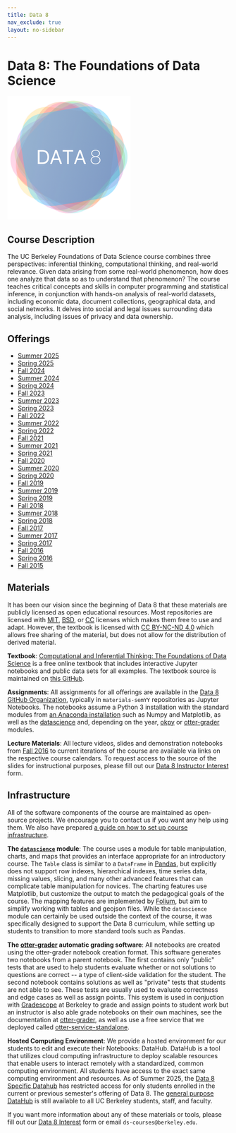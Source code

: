 ```yaml
---
title: Data 8
nav_exclude: true
layout: no-sidebar
---
```


<link rel="icon" type="image/x-icon" href="/favicon.ico">

# Data 8: The Foundations of Data Science

<img src="data8.png" alt="Data 8 Logo" class="centered-icon" />

## Course Description

The UC Berkeley Foundations of Data Science course combines three perspectives:
inferential thinking, computational thinking, and real-world relevance. Given
data arising from some real-world phenomenon, how does one analyze that data so
as to understand that phenomenon? The course teaches critical concepts and
skills in computer programming and statistical inference, in conjunction with
hands-on analysis of real-world datasets, including economic data, document
collections, geographical data, and social networks. It delves into social and legal issues surrounding data analysis, including issues of privacy and data ownership.


## Offerings

-  [Summer 2025](./su25)
-  [Spring 2025](./sp25)
-  [Fall 2024](./fa24)
-  [Summer 2024](./su24)
-  [Spring 2024](./sp24)
-  [Fall 2023](./fa23)
-  [Summer 2023](./su23)
-  [Spring 2023](./sp23)
-  [Fall 2022](./fa22)
-  [Summer 2022](./su22)
-  [Spring 2022](./sp22)
-  [Fall 2021](./fa21)
-  [Summer 2021](./su21)
-  [Spring 2021](./sp21)
-  [Fall 2020](./fa20)
-  [Summer 2020](./su20)
-  [Spring 2020](./sp20)
-  [Fall 2019](./fa19)
-  [Summer 2019](./su19)
-  [Spring 2019](./sp19)
-  [Fall 2018](./fa18)
-  [Summer 2018](./su18)
-  [Spring 2018](./sp18)
-  [Fall 2017](./fa17)
-  [Summer 2017](./su17)
-  [Spring 2017](./sp17)
-  [Fall 2016](./fa16)
-  [Spring 2016](https://data-8.appspot.com/sp16/course)
-  [Fall 2015](./fa15)

## Materials

It has been our vision since the beginning of Data 8 that these materials are publicly licensed as open educational resources. Most repositories are licensed with [MIT](https://opensource.org/license/mit), [BSD](https://opensource.org/license/bsd-3-clause), or [CC](https://opensource.creativecommons.org/) licenses which makes them free to use and adapt. However, the textbook is licensed with [CC BY-NC-ND 4.0](https://creativecommons.org/licenses/by-nc-nd/4.0/deed.en) which allows free sharing of the material, but does not allow for the distribution of derived material.

**Textbook**: [Computational and Inferential Thinking: The Foundations of Data
Science](http://inferentialthinking.com) is a free online textbook that
includes interactive Jupyter notebooks and public data sets for all examples.
The textbook source is maintained on [this GitHub](https://github.com/data-8/textbook).

**Assignments**:
All assignments for all offerings are available in the [Data 8 GitHub Organization](https://github.com/data-8), typically in `materials-semYY` repositories as Jupyter Notebooks.
The notebooks assume a Python 3 installation with the standard modules from [an Anaconda
installation](https://www.continuum.io/downloads) such as Numpy and Matplotlib,
as well as the [datascience](https://pypi.python.org/pypi/datascience/) and, depending on the year,
[okpy](https://pypi.python.org/pypi/okpy/) or [otter-grader](https://otter-grader.readthedocs.io/en/latest/) modules.

**Lecture Materials**: All lecture videos, slides and demonstration notebooks from [Fall
2016](https://www.youtube.com/playlist?list=PLFeJ2hV8Fyt7mjvwrDQ2QNYEYdtKSNA0y) to current iterations of the course are available via links on the respective course calendars.
To request access to the source of the slides for
instructional purposes, please fill out our [Data 8 Instructor
Interest](https://forms.gle/iKLcryjZXit5913k7)
form.

## Infrastructure

All of the software components of the course are maintained as open-source
projects. We encourage you to contact us if you want any help using them.
We also have prepared [a guide on how to set up course
infrastructure](http://data8.org/zero-to-data-8/).

**The [`datascience`](http://data8.org/datascience) module**: The course uses a module
for table manipulation, charts, and maps that provides an interface appropriate
for an introductory course. The `Table` class is similar to a `DataFrame` in
[Pandas](http://pandas.pydata.org/), but explicitly does not support row
indexes, hierarchical indexes, time series data, missing values, slicing, and
many other advanced features that can complicate table manipulation for novices.
The charting features use Matplotlib, but customize the output to match the
pedagogical goals of the course. The mapping features are implemented by
[Folium](https://github.com/python-visualization/folium), but aim to simplify
working with tables and geojson files. While the `datascience` module can
certainly be used outside the context of the course, it was specifically
designed to support the Data 8 curriculum, while setting up students to
transition to more standard tools such as Pandas.

**The [otter-grader](https://otter-grader.readthedocs.io/en/latest/) automatic grading software**: All notebooks are created using the otter-grader notebook creation format. This software generates two notebooks from a parent notebook. The first contains only "public" tests that are used to help students evaluate whether or not solutions to questions are correct -- a type of client-side validation for the student. The second notebook contains solutions as well as "private" tests that students are not able to see. These tests are usually used to evaluate correctness and edge cases as well as assign points.  This system is used in conjuction with [Gradescope](http://gradescope.com) at Berkeley to grade and assign points to student work but an instructor is also able grade notebooks on their own machines, see the documentation at [otter-grader](https://otter-grader.readthedocs.io/en/latest/), as well as use a free service that we deployed called [otter-service-standalone](http://grader.datahub.berkeley.edu/). 


**Hosted Computing Environment**:
We provide a hosted environment for our students to edit and execute their
Notebooks: DataHub. DataHub is a tool that utilizes cloud computing infrastructure to deploy scalable resources that enable users to interact remotely with a standardized, common computing environment.
All students have access to the exact same computing environment and resources. As of Summer 2025, the [Data 8 Specific Datahub](https://data8.datahub.berkeley.edu/) has restricted access for only students enrolled in the current or previous semester's offering of Data 8. The [general purpose DataHub](https://datahub.berkeley.edu/) is still available to all UC Berkeley students, staff, and faculty.


If you want more information about any of these materials or tools, please fill out our [Data
8
Interest](https://forms.gle/iKLcryjZXit5913k7)
form or email `ds-courses@berkeley.edu`.
